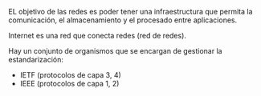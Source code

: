 EL objetivo de las redes es poder tener una infraestructura que permita la comunicación, el almacenamiento y el procesado entre aplicaciones.

Internet es una red que conecta redes (red de redes).

Hay un conjunto de organismos que se encargan de gestionar la estandarización:

- IETF (protocolos de capa 3, 4)
- IEEE (protocolos de capa 1, 2)
